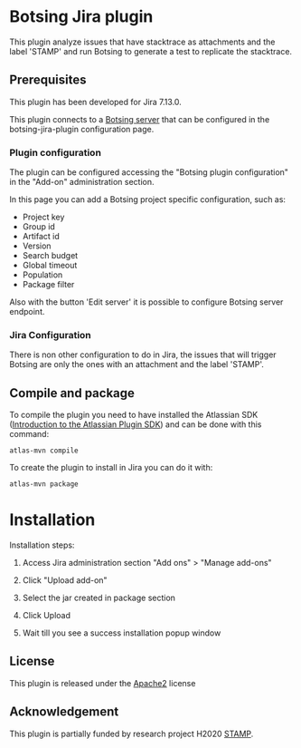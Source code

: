 # Botsing Jira plugin

This plugin analyze issues that have stacktrace as attachments and the label 'STAMP' and run Botsing to generate a test to replicate the stacktrace.

## Prerequisites

This plugin has been developed for Jira 7.13.0.

This plugin connects to a [Botsing server](https://github.com/STAMP-project/botsing-github-app) that can be configured in the botsing-jira-plugin configuration page.

### Plugin configuration

The plugin can be configured accessing the "Botsing plugin configuration" in the "Add-on" administration section.

In this page you can add a Botsing project specific configuration, such as:

* Project key
* Group id
* Artifact id
* Version
* Search budget
* Global timeout
* Population
* Package filter

Also with the button 'Edit server' it is possible to configure Botsing server endpoint. 

### Jira Configuration

There is non other configuration to do in Jira, the issues that will trigger Botsing are only the ones with an attachment and the label 'STAMP'.

## Compile and package

To compile the plugin you need to have installed the Atlassian SDK ([Introduction to the Atlassian Plugin SDK](https://developer.atlassian.com/display/DOCS/Introduction+to+the+Atlassian+Plugin+SDK)) and can be done with this command:

```
atlas-mvn compile
```

To create the plugin to install in Jira you can do it with:

```
atlas-mvn package
```

# Installation

Installation steps:

1) Access Jira administration section "Add ons" > "Manage add-ons"

1) Click "Upload add-on"

1) Select the jar created in package section

1) Click Upload

1) Wait till you see a success installation popup window 

## License

This plugin is released under the [Apache2](http://opensource.org/licenses/Apache-2.0) license

## Acknowledgement

This plugin is partially funded by research project H2020 [STAMP](http://stamp-project.eu/).
